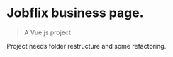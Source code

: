 # Jobflix business page.

> A Vue.js project

Project needs folder restructure and some refactoring.
